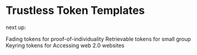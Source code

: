 # Trustless Token Templates

next up:

Fading tokens for proof-of-individuality
Retrievable tokens for small group
Keyring tokens for Accessing web 2.0 websites

